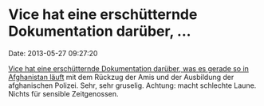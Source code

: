 Vice hat eine erschütternde Dokumentation darüber, \...
=======================================================

Date: 2013-05-27 09:27:20

[Vice hat eine erschütternde Dokumentation darüber, was es gerade so in
Afghanistan
läuft](http://www.vice.com/vice-news/this-is-what-winning-looks-like-full-length)
mit dem Rückzug der Amis und der Ausbildung der afghanischen Polizei.
Sehr, sehr gruselig. Achtung: macht schlechte Laune. Nichts für sensible
Zeitgenossen.
